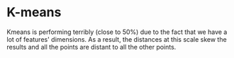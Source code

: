 # K-means

Kmeans is performing terribly (close to 50%) due to the fact that we have a lot of features' dimensions.
As a result, the distances at this scale skew the results and all the points are distant to all the other points.
